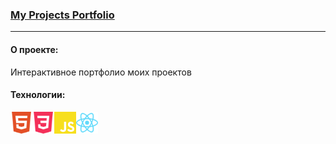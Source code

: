 ### [My Projects Portfolio](https://vlad-maker.github.io/Portfolio/)

***

#### О проекте:
Интерактивное портфолио моих проектов

#### Технологии:

<img align="left" width="35px" src="./src/images/html5.svg" />
<img align="left" width="35px" src="./src/images/css3.svg" />
<img align="left" width="35px" src="./src/images/javascript.svg" />
<img align="left" width="35px" src="./src/images/reactRM.svg" />

